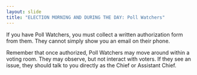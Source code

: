 ```yaml
---
layout: slide
title: "ELECTION MORNING AND DURING THE DAY: Poll Watchers"
---
```


If you have Poll Watchers, you must collect a written authorization form from them. They cannot simply show you an email on their phone.

Remember that once authorized, Poll Watchers may move around within a voting room. They may observe, but not interact with voters. If they see an issue, they should talk to you directly as the Chief or Assistant Chief.